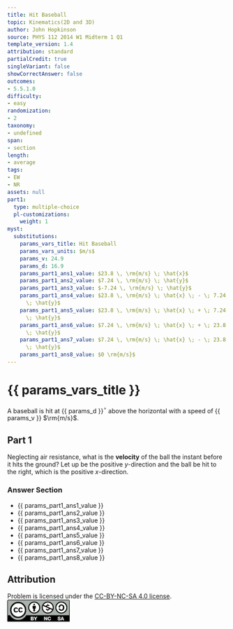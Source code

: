 ```yaml
---
title: Hit Baseball
topic: Kinematics(2D and 3D)
author: John Hopkinson
source: PHYS 112 2014 W1 Midterm 1 Q1
template_version: 1.4
attribution: standard
partialCredit: true
singleVariant: false
showCorrectAnswer: false
outcomes:
- 5.5.1.0
difficulty:
- easy
randomization:
- 2
taxonomy:
- undefined
span:
- section
length:
- average
tags:
- EW
- NR
assets: null
part1:
  type: multiple-choice
  pl-customizations:
    weight: 1
myst:
  substitutions:
    params_vars_title: Hit Baseball
    params_vars_units: $m/s$
    params_v: 24.9
    params_d: 16.9
    params_part1_ans1_value: $23.8 \, \rm{m/s} \; \hat{x}$
    params_part1_ans2_value: $7.24 \, \rm{m/s} \; \hat{y}$
    params_part1_ans3_value: $-7.24 \, \rm{m/s} \; \hat{y}$
    params_part1_ans4_value: $23.8 \, \rm{m/s} \; \hat{x} \; - \; 7.24 \, \rm{m/s}
      \; \hat{y}$
    params_part1_ans5_value: $23.8 \, \rm{m/s} \; \hat{x} \; + \; 7.24 \, \rm{m/s}
      \; \hat{y}$
    params_part1_ans6_value: $7.24 \, \rm{m/s} \; \hat{x} \; + \; 23.8 \, \rm{m/s}
      \; \hat{y}$
    params_part1_ans7_value: $7.24 \, \rm{m/s} \; \hat{x} \; - \; 23.8 \, \rm{m/s}
      \; \hat{y}$
    params_part1_ans8_value: $0 \rm{m/s}$
---
```

# {{ params_vars_title }}
A baseball is hit at {{ params_d }}$^\circ$ above the horizontal with a speed of {{ params_v }} $\rm{m/s}$.

## Part 1

Neglecting air resistance, what is the **velocity** of the ball the instant before it hits the ground? Let up be the positive $y$-direction and the ball be hit to the right, which is the positive $x$-direction.

### Answer Section

- {{ params_part1_ans1_value }}
- {{ params_part1_ans2_value }}
- {{ params_part1_ans3_value }}
- {{ params_part1_ans4_value }}
- {{ params_part1_ans5_value }}
- {{ params_part1_ans6_value }}
- {{ params_part1_ans7_value }}
- {{ params_part1_ans8_value }}

## Attribution

Problem is licensed under the [CC-BY-NC-SA 4.0 license](https://creativecommons.org/licenses/by-nc-sa/4.0/).<br> ![The Creative Commons 4.0 license requiring attribution-BY, non-commercial-NC, and share-alike-SA license.](https://raw.githubusercontent.com/firasm/bits/master/by-nc-sa.png)